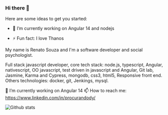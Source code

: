 ### Hi there 👋

Here are some ideas to get you started:

- 🔭 I’m currently working on Angular 14 and nodejs

- ⚡ Fun fact: I love Thanos

My name is Renato Souza and I'm a software developer and social psychologist.

Full stack javascript developer, core tech stack: node.js, typescript, Angular, nativescript, OO javascript, test driven in javascript and Angular, Git lab, Jasmine, Karma and Cypress, mongodb, css3, html5, Responsive front end. Others technologies: docker, git, Jenkings, mysql. 

🔭 I’m currently working on Angular 14
📫 How to reach me: https://www.linkedin.com/in/procurandody/

![Github stats](https://github-readme-stats.vercel.app/api?username=renatodysouza)
